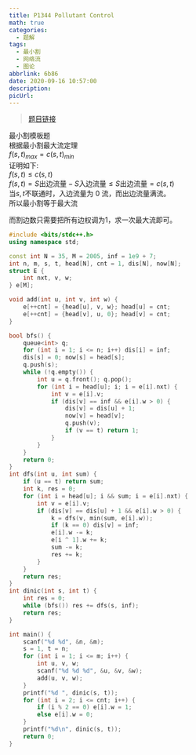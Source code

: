 ```yaml
---
title: P1344 Pollutant Control
math: true
categories:
  - 题解
tags:
  - 最小割
  - 网络流
  - 图论
abbrlink: 6b86
date: 2020-09-16 10:57:00
description:
picUrl:
---
```



>[题目链接](https://www.luogu.com.cn/problem/P1344)  

最小割模板题  
根据最小割最大流定理  
$f(s,t)_{max}=c(s,t)_{min}$  
证明如下:  
$f(s,t)\leq c(s,t)$  
$f(s,t)=S\text{出边流量}-S\text{入边流量}\leq S\text{出边流量}=c(s,t)$  
当$s,t$不联通时，入边流量为 0 流，而出边流量满流。  
所以最小割等于最大流  

而割边数只需要把所有边权调为$1$，求一次最大流即可。  

```cpp
#include <bits/stdc++.h>
using namespace std;

const int N = 35, M = 2005, inf = 1e9 + 7;
int n, m, s, t, head[N], cnt = 1, dis[N], now[N];
struct E {
	int nxt, v, w;
} e[M];

void add(int u, int v, int w) {
	e[++cnt] = {head[u], v, w}; head[u] = cnt;
    e[++cnt] = {head[v], u, 0}; head[v] = cnt; 
}

bool bfs() {
	queue<int> q;
	for (int i = 1; i <= n; i++) dis[i] = inf;
	dis[s] = 0; now[s] = head[s];
	q.push(s);
	while (!q.empty()) {
		int u = q.front(); q.pop();
		for (int i = head[u]; i; i = e[i].nxt) {
			int v = e[i].v;
			if (dis[v] == inf && e[i].w > 0) {
				dis[v] = dis[u] + 1;
				now[v] = head[v];
				q.push(v);
				if (v == t) return 1;
			}
		}
	}
	return 0;
}
int dfs(int u, int sum) {
	if (u == t) return sum;
	int k, res = 0;
	for (int i = head[u]; i && sum; i = e[i].nxt) {
		int v = e[i].v;
		if (dis[v] == dis[u] + 1 && e[i].w > 0) {
			k = dfs(v, min(sum, e[i].w));
			if (k == 0) dis[v] = inf;
			e[i].w -= k;
			e[i ^ 1].w += k;
			sum -= k;
			res += k;
		}
	}
	return res;
}
int dinic(int s, int t) {
    int res = 0;
	while (bfs()) res += dfs(s, inf);
	return res;
}

int main() {
    scanf("%d %d", &n, &m);
	s = 1, t = n;
	for (int i = 1; i <= m; i++) {
		int u, v, w;
		scanf("%d %d %d", &u, &v, &w);
		add(u, v, w);
	}
	printf("%d ", dinic(s, t));
	for (int i = 2; i <= cnt; i++) {
        if (i % 2 == 0) e[i].w = 1;
		else e[i].w = 0;
	}
	printf("%d\n", dinic(s, t));
	return 0;
}
```